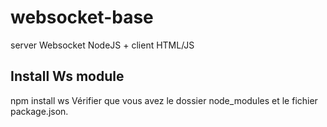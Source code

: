 # websocket-base
server Websocket NodeJS + client HTML/JS

## Install Ws module
npm install ws 
Vérifier que vous avez le dossier node_modules et le fichier package.json.

